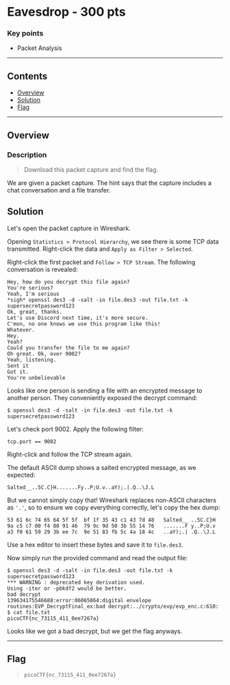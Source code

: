 # **Eavesdrop - 300 pts**

### Key points

- Packet Analysis

---

## **Contents**

- [Overview](#overview)
- [Solution](#solution)
- [Flag](#flag)

---

## Overview

### Description

> Download this packet capture and find the flag.

We are given a packet capture. The hint says that the capture includes a chat conversation and a file transfer.

## Solution

Let's open the packet capture in Wireshark.

Opening `Statistics > Protocol Hierarchy`, we see there is some TCP data transmitted. Right-click the data and `Apply as Filter > Selected`.

Right-click the first packet and `Follow > TCP Stream`. The following conversation is revealed:

```
Hey, how do you decrypt this file again?
You're serious?
Yeah, I'm serious
*sigh* openssl des3 -d -salt -in file.des3 -out file.txt -k supersecretpassword123
Ok, great, thanks.
Let's use Discord next time, it's more secure.
C'mon, no one knows we use this program like this!
Whatever.
Hey.
Yeah?
Could you transfer the file to me again?
Oh great. Ok, over 9002?
Yeah, listening.
Sent it
Got it.
You're unbelievable
```

Looks like one person is sending a file with an encrypted message to another person. They conveniently exposed the decrypt command:

```
$ openssl des3 -d -salt -in file.des3 -out file.txt -k supersecretpassword123
```

Let's check port 9002. Apply the following filter:

```
tcp.port == 9002
```

Right-click and follow the TCP stream again.

The default ASCII dump shows a salted encrypted message, as we expected:

```
Salted__..5C.C}H.......Fy..P;U.v..aY);.|.Q..\J.L
```

But we cannot simply copy that! Wireshark replaces non-ASCII characters as `'.'`, so to ensure we copy everything correctly, let's copy the hex dump:

```
53 61 6c 74 65 64 5f 5f  bf 1f 35 43 c1 43 7d 48   Salted__ ..5C.C}H
9a c5 c7 00 f4 80 91 46  79 9c 9d 50 3b 55 14 76   .......F y..P;U.v
a3 f0 61 59 29 3b ee 7c  9e 51 83 fb 5c 4a 18 4c   ..aY);.| .Q..\J.L
```

Use a hex editor to insert these bytes and save it to `file.des3`.

Now simply run the provided command and read the output file:

```
$ openssl des3 -d -salt -in file.des3 -out file.txt -k supersecretpassword123
*** WARNING : deprecated key derivation used.
Using -iter or -pbkdf2 would be better.
bad decrypt
139634175546688:error:06065064:digital envelope routines:EVP_DecryptFinal_ex:bad decrypt:../crypto/evp/evp_enc.c:610:
$ cat file.txt
picoCTF{nc_73115_411_0ee7267a}
```

Looks like we got a bad decrypt, but we get the flag anyways.

---

## Flag

> `picoCTF{nc_73115_411_0ee7267a}`
